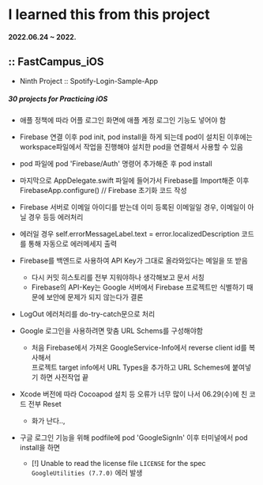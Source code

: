 # I learned this from this project
#### 2022.06.24 ~ 2022.

## :: FastCampus_iOS

- Ninth Project :: Spotify-Login-Sample-App

##### 30 projects for Practicing iOS

* 애플 정책에 따라 어플 로그인 화면에 애플 계정 로그인 기능도 넣어야 함
* Firebase 연결 이후 pod init, pod install을 하게 되는데 pod이 설치된 이후에는 workspace파일에서 작업을 진행해야 설치한 pod을 연결해서 사용할 수 있음
* pod 파일에 pod 'Firebase/Auth' 명령어 추가해준 후 pod install
* 마지막으로 AppDelegate.swift 파일에 들어가서 Firebase를 Import해준 이후  
  FirebaseApp.configure() // Firebase 초기화 코드 작성

* Firebase 서버로 이메일 아이디를 받는데 이미 등록된 이메일일 경우, 이메일이 아닐 경우 등등 에러처리
* 에러일 경우 self.errorMessageLabel.text = error.localizedDescription 코드를 통해 자동으로 에러메세지 출력

* Firebase를 백엔드로 사용하여 API Key가 그대로 올라와있다는 메일을 또 받음
    - 다시 커밋 히스토리를 전부 지워야하나 생각해보고 문서 서칭
    - Firebase의 API-Key는 Google 서버에서 Firebase 프로젝트만 식별하기 때문에 보안에 문제가 되지 않는다가 결론
    
* LogOut 에러처리를 do-try-catch문으로 처리

* Google 로그인을 사용하려면 맞춤 URL Schems를 구성해야함
    - 처음 Firebase에서 가져온 GoogleService-Info에서 reverse client id를 복사해서  
    프로젝트 target info에서 URL Types을 추가하고 URL Schemes에 붙여넣기 하면 사전작업 끝

* Xcode 버전에 따라 Cocoapod 설치 등 오류가 너무 많이 나서 06.29(수)에 친 코드 전부 Reset
    - 화가 난다..,
* 구글 로그인 기능을 위해 podfile에 pod 'GoogleSignIn' 이후 터미널에서 pod install을 하면  
    - [!] Unable to read the license file `LICENSE` for the spec `GoogleUtilities (7.7.0)` 에러 발생
